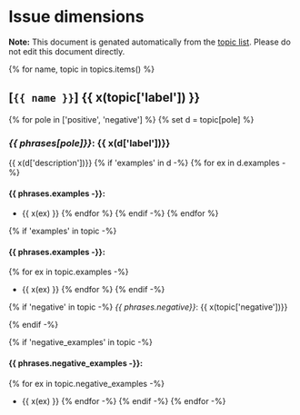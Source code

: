 # Issue dimensions

**Note:** This document is genated automatically from the [topic list](topics.yml).
Please do not edit this document directly.

{% for name, topic in topics.items() %}

## [`{{ name }}`] {{ x(topic['label']) }}

{% for pole in ['positive', 'negative'] %}
  {% set d = topic[pole] %}
### _{{ phrases[pole]}}_: **{{ x(d['label'])}}**
{{ x(d['description'])}}
{% if 'examples' in d -%}
{% for ex in d.examples -%}
#### {{ phrases.examples -}}:

- {{ x(ex) }}
  {% endfor %}
  {% endif -%}
{% endfor %}


{% if 'examples' in topic -%}

#### {{ phrases.examples -}}:

{% for ex in topic.examples -%}

- {{ x(ex) }}
  {% endfor %}
  {% endif -%}

{% if 'negative' in topic -%}
_{{ phrases.negative}}_: {{ x(topic['negative'])}}

{% endif -%}

{% if 'negative_examples' in topic -%}

#### {{ phrases.negative_examples -}}:

{% for ex in topic.negative_examples -%}

- {{ x(ex) }}
  {% endfor -%}
  {% endif -%}
  {% endfor -%}
